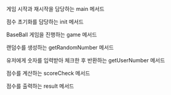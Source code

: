 게임 시작과 재시작을 담당하는 main 메서드

점수 초기화를 담당하는 init 메서드

BaseBall 게임을 진행하는 game 메서드

랜덤수를 생성하는 getRandomNumber 메서드

유저에게 숫자를 입력받아 체크한 후 반환하는 getUserNumber 메서드

점수를 계산하는 scoreCheck 메서드

점수를 출력하는 result 메서드